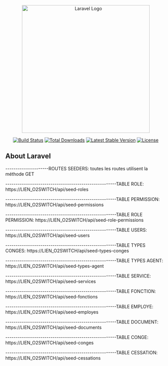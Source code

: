 <p align="center"><a href="https://laravel.com" target="_blank"><img src="https://raw.githubusercontent.com/laravel/art/master/logo-lockup/5%20SVG/2%20CMYK/1%20Full%20Color/laravel-logolockup-cmyk-red.svg" width="400" alt="Laravel Logo"></a></p>

<p align="center">
<a href="https://github.com/laravel/framework/actions"><img src="https://github.com/laravel/framework/workflows/tests/badge.svg" alt="Build Status"></a>
<a href="https://packagist.org/packages/laravel/framework"><img src="https://img.shields.io/packagist/dt/laravel/framework" alt="Total Downloads"></a>
<a href="https://packagist.org/packages/laravel/framework"><img src="https://img.shields.io/packagist/v/laravel/framework" alt="Latest Stable Version"></a>
<a href="https://packagist.org/packages/laravel/framework"><img src="https://img.shields.io/packagist/l/laravel/framework" alt="License"></a>
</p>

## About Laravel

---------------------ROUTES SEEDERS: toutes les routes utilisent la méthode GET

------------------------------------------------------TABLE ROLE:
https://LIEN_O2SWITCH/api/seed-roles


------------------------------------------------------TABLE PERMISSION:
https://LIEN_O2SWITCH/api/seed-permissions

------------------------------------------------------TABLE ROLE PERMISSION:
https://LIEN_O2SWITCH/api/seed-role-permissions

------------------------------------------------------TABLE USERS:
https://LIEN_O2SWITCH/api/seed-users


------------------------------------------------------TABLE TYPES CONGES:
https://LIEN_O2SWITCH/api/seed-types-conges


------------------------------------------------------TABLE TYPES AGENT:
https://LIEN_O2SWITCH/api/seed-types-agent

------------------------------------------------------TABLE SERVICE:
https://LIEN_O2SWITCH/api/seed-services


------------------------------------------------------TABLE FONCTION:
https://LIEN_O2SWITCH/api/seed-fonctions


------------------------------------------------------TABLE EMPLOYE:
https://LIEN_O2SWITCH/api/seed-employes


------------------------------------------------------TABLE DOCUMENT:
https://LIEN_O2SWITCH/api/seed-documents


------------------------------------------------------TABLE CONGE:
https://LIEN_O2SWITCH/api/seed-conges


------------------------------------------------------TABLE CESSATION:
https://LIEN_O2SWITCH/api/seed-cessations



